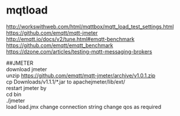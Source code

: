 # mqtload

http://workswithweb.com/html/mqttbox/mqtt_load_test_settings.html
https://github.com/emqtt/mqtt-jmeter
http://emqtt.io/docs/v2/tune.html#emqtt-benchmark
https://github.com/emqtt/emqtt_benchmark
https://dzone.com/articles/testing-mqtt-messaging-brokers

##JMETER  
download jmeter  
unzip https://github.com/emqtt/mqtt-jmeter/archive/v1.0.1.zip  
cp Downloads/v1.1.1/\*.jar to apachejmeter/lib/ext/  
restart jmeter by  
cd bin  
./jmeter  
load load.jmx
change connection string
change qos as required
